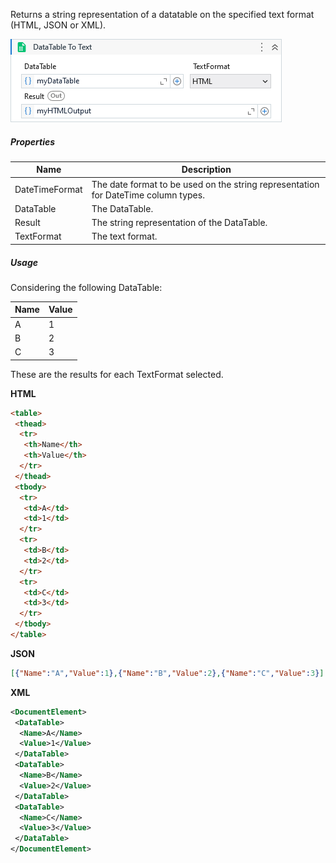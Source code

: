 Returns a string representation of a datatable on the specified text format (HTML, JSON or XML).

![](../img/activities/DataTableToText.png)

##### Properties

|Name          |Description                                                                       |
|--------------|----------------------------------------------------------------------------------|
|DateTimeFormat|The date format to be used on the string representation for DateTime column types.|
|DataTable     |The DataTable.                                                                    |
|Result        |The string representation of the DataTable.                                       |
|TextFormat    |The text format.                                                                  |


##### Usage

Considering the following DataTable:

| Name | Value |
| ---- | ----- |
| A    | 1     |
| B    | 2     |
| C    | 3     |

These are the results for each TextFormat selected.

**HTML**

```html
<table>
 <thead>
  <tr>
   <th>Name</th>
   <th>Value</th>
  </tr>
 </thead>
 <tbody>
  <tr>
   <td>A</td>
   <td>1</td>
  </tr>
  <tr>
   <td>B</td>
   <td>2</td>
  </tr>
  <tr>
   <td>C</td>
   <td>3</td>
  </tr>
 </tbody>
</table>
```

**JSON**

```json
[{"Name":"A","Value":1},{"Name":"B","Value":2},{"Name":"C","Value":3}]
```

**XML**


```xml
<DocumentElement>
 <DataTable>
  <Name>A</Name>
  <Value>1</Value>
 </DataTable>
 <DataTable>
  <Name>B</Name>
  <Value>2</Value>
 </DataTable>
 <DataTable>
  <Name>C</Name>
  <Value>3</Value>
 </DataTable>
</DocumentElement>
```
